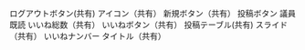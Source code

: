 ログアウトボタン(共有)
アイコン（共有）
新規ボタン（共有）
投稿ボタン
議員既読
いいね総数（共有）
いいねボタン（共有）
投稿テーブル(共有)
スライド（共有）
いいねナンバー
タイトル（共有）

